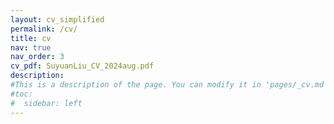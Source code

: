 ```yaml
---
layout: cv_simplified
permalink: /cv/
title: cv
nav: true
nav_order: 3
cv_pdf: SuyuanLiu_CV_2024aug.pdf
description:
#This is a description of the page. You can modify it in 'pages/_cv.md'. You can also change or remove the top pdf download button.
#toc:
#  sidebar: left
---
```

